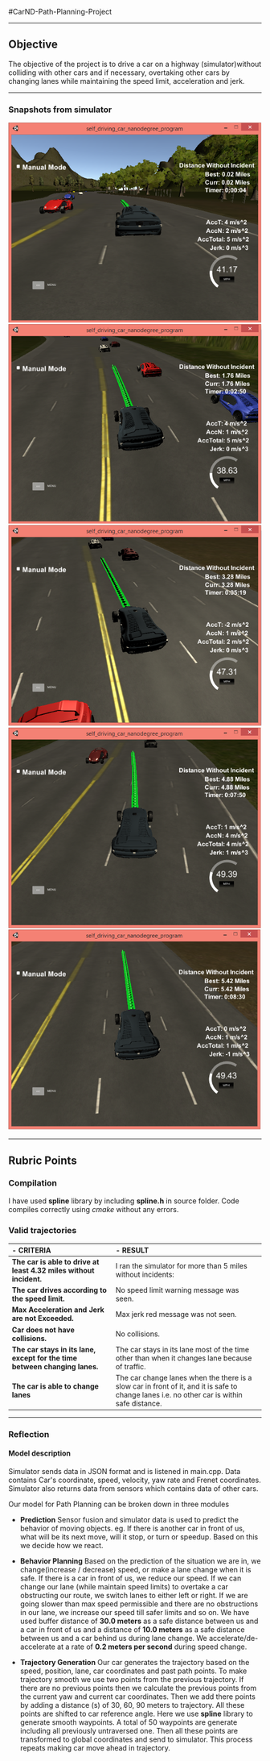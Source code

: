 #CarND-Path-Planning-Project
***
## Objective
The objective of the project is to drive a car on a highway (simulator)without colliding with other cars and if necessary, overtaking other cars by changing lanes while maintaining the speed limit, acceleration and jerk.
***

### Snapshots from simulator
![snapshot](./output/Path_planning_1.png)
![snapshot](./output/Path_planning_2.png)
![snapshot](./output/Path_planning_3.png)
![snapshot](./output/Path_planning_4.png)
![snapshot](./output/Path_planning_5.png)
***

## Rubric Points
### Compilation
I have used **spline** library by including **spline.h** in source folder. Code compiles correctly using *cmake* without any errors.

### Valid trajectories

|-   CRITERIA	|- RESULT   	|
|:---	|:---	|
|   **The car is able to drive at least 4.32 miles without incident.**	|  I ran the simulator for more than 5 miles without incidents: 	|
| **The car drives according to the speed limit.**  	|   No speed limit warning message was seen.	|
| **Max Acceleration and Jerk are not Exceeded.**  	|   Max jerk red message was not seen.	|
|  **Car does not have collisions.**	|   No collisions.	|
| **The car stays in its lane, except for the time between changing lanes.**  	|   The car stays in its lane most of the time other than when it changes lane because of traffic.	|
| **The car is able to change lanes**  	|  The car change lanes when the there is a slow car in front of it, and it is safe to change lanes i.e. no other car is within safe distance.	|
***
### Reflection

#### Model description

Simulator sends data in JSON format and is listened in main.cpp. Data contains Car's coordinate, speed, velocity, yaw rate and Frenet coordinates. Simulator also returns data from sensors which contains data of other cars.

Our model for Path Planning can be broken down in three modules

* **Prediction**
Sensor fusion and simulator data is used to predict the behavior of moving objects. eg. If there is another car in front of us, what will be its next move, will it stop, or turn or speedup. Based on this we decide how we react.

* **Behavior Planning**
Based on the prediction of the situation we are in, we change(increase / decrease) speed, or make a lane change when it is safe. If there is a car in front of us, we reduce our speed. If we can change our lane (while maintain speed limits) to overtake a car obstructing our route, we switch lanes to either left or right. If we are going slower than max speed permissible and there are no obstructions in our lane, we increase our speed till safer limits and so on.
We have used buffer distance of **30.0 meters** as a safe distance between us and a car in front of us and a distance of **10.0 meters** as a safe distance between us and a car behind us during lane change.
We accelerate/de-accelerate at a rate of **0.2 meters per second** during speed change.

* **Trajectory Generation**
 Our car generates the trajectory based on the speed, position, lane, car coordinates and past path points. To make trajectory smooth we use two points from the previous trajectory. If there are no previous points then we calculate the previous points from the current yaw and current car coordinates.  Then we add there points by adding a distance (s) of 30, 60, 90 meters to trajectory. All these points are shifted to car reference angle.
 Here we use **spline** library to generate smooth waypoints. A total of 50 waypoints are generate including all previously untraversed one. Then all these points are transformed to global coordinates and send to simulator. This process repeats making car move ahead in trajectory.
 